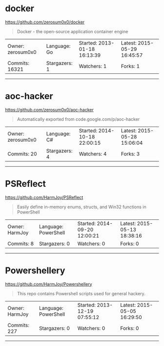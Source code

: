 # docker

https://github.com/zerosum0x0/docker
<blockquote>
Docker - the open-source application container engine
</blockquote>

<table>
<tr><td>Owner: zerosum0x0</td>
    <td>Language: Go</td>
    <td>Started: 2013-01-18 16:13:39</td>
    <td>Latest: 2015-05-29 16:45:57</td></tr>
<tr><td>Commits: 16321</td>
    <td>Stargazers: 1</td>
    <td>Watchers: 1</td>
    <td>Forks: 1</td></tr>
</table>

---

# aoc-hacker

https://github.com/zerosum0x0/aoc-hacker
<blockquote>
Automatically exported from code.google.com/p/aoc-hacker
</blockquote>

<table>
<tr><td>Owner: zerosum0x0</td>
    <td>Language: C#</td>
    <td>Started: 2014-10-18 22:00:15</td>
    <td>Latest: 2015-05-28 15:06:04</td></tr>
<tr><td>Commits: 20</td>
    <td>Stargazers: 4</td>
    <td>Watchers: 4</td>
    <td>Forks: 3</td></tr>
</table>

---

# PSReflect

https://github.com/HarmJoy/PSReflect
<blockquote>
Easily define in-memory enums, structs, and Win32 functions in PowerShell
</blockquote>

<table>
<tr><td>Owner: HarmJoy</td>
    <td>Language: PowerShell</td>
    <td>Started: 2014-09-20 12:00:21</td>
    <td>Latest: 2015-05-13 18:38:16</td></tr>
<tr><td>Commits: 8</td>
    <td>Stargazers: 0</td>
    <td>Watchers: 0</td>
    <td>Forks: 0</td></tr>
</table>

---

# Powershellery

https://github.com/HarmJoy/Powershellery
<blockquote>
This repo contains Powershell scripts used for general hackery.
</blockquote>

<table>
<tr><td>Owner: HarmJoy</td>
    <td>Language: PowerShell</td>
    <td>Started: 2013-12-19 07:55:12</td>
    <td>Latest: 2015-05-05 16:29:50</td></tr>
<tr><td>Commits: 227</td>
    <td>Stargazers: 0</td>
    <td>Watchers: 0</td>
    <td>Forks: 0</td></tr>
</table>

---

